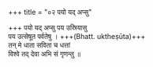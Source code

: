 +++
title = "०२ पयो यद् अप्सु"

+++
पयो यद् अप्सु पय उस्रियासु  
पय उत्सेषूत पर्वतेषु । +++(Bhatt. uktheṣūta)+++  
तन् मे धाता सविता च धत्तां  
विश्वे तद् देवा अभि सं गृणन्तु ॥